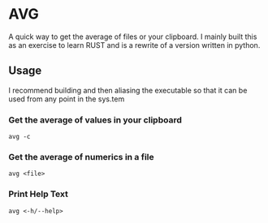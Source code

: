 # AVG

A quick way to get the average of files or your clipboard. I mainly built this as an exercise to learn RUST and is a rewrite of a version written in python.


## Usage

I recommend building and then aliasing the executable so that it can be used from any point in the sys.tem

### Get the average of values in your clipboard
`avg -c`

### Get the average of numerics in a file
`avg <file>`

### Print Help Text
`avg <-h/--help>`

